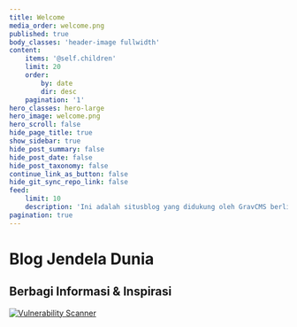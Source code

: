 ```yaml
---
title: Welcome
media_order: welcome.png
published: true
body_classes: 'header-image fullwidth'
content:
    items: '@self.children'
    limit: 20
    order:
        by: date
        dir: desc
    pagination: '1'
hero_classes: hero-large
hero_image: welcome.png
hero_scroll: false
hide_page_title: true
show_sidebar: true
hide_post_summary: false
hide_post_date: false
hide_post_taxonomy: false
continue_link_as_button: false
hide_git_sync_repo_link: false
feed:
    limit: 10
    description: 'Ini adalah situsblog yang didukung oleh GravCMS berlisensi GNU General Public License v3.0, dibuat oleh Endi Hariadi'
pagination: true
---
```


# Blog **Jendela** Dunia
## Berbagi Informasi & Inspirasi

<a href="https://seal.beyondsecurity.com/vulnerability-scanner-verification/penuhinfo.com"><img src="https://seal.beyondsecurity.com/verification-images/penuhinfo.com/vulnerability-scanner-8.gif" alt="Vulnerability Scanner" border="0" /></a>
